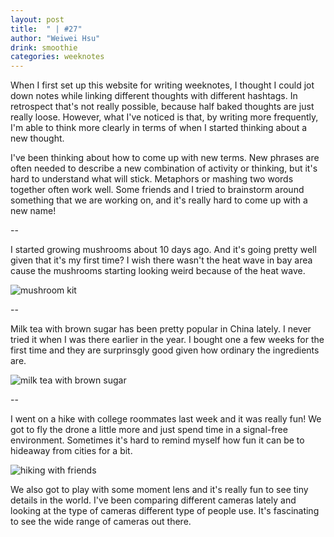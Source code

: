 ```yaml
---
layout: post
title:  " | #27"
author: "Weiwei Hsu"
drink: smoothie
categories: weeknotes
---
```


When I first set up this website for writing weeknotes, I thought I could jot down notes while linking different thoughts with different hashtags. In retrospect that's not really possible, because half baked thoughts are just really loose. However, what I've noticed is that, by writing more frequently, I'm able to think more clearly in terms of when I started thinking about a new thought.

I've been thinking about how to come up with new terms. New phrases are often needed to describe a new combination of activity or thinking, but it's hard to understand what will stick. Metaphors or mashing two words together often work well. Some friends and I tried to brainstorm around something that we are working on, and it's really hard to come up with a new name! 

--

I started growing mushrooms about 10 days ago. And it's going pretty well given that it's my first time? I wish there wasn't the heat wave in bay area cause the mushrooms starting looking weird because of the heat wave.

![mushroom kit]({{site.baseurl}}/assets/images/mushroom-kit.jpeg)

--

Milk tea with brown sugar has been pretty popular in China lately. I never tried it when I was there earlier in the year. I bought one a few weeks for the first time and they are surprinsgly good given how ordinary the ingredients are.

![milk tea with brown sugar]({{site.baseurl}}/assets/images/brownsugar_tea.jpeg)

--

I went on a hike with college roommates last week and it was really fun! We got to fly the drone a little more and just spend time in a signal-free environment. Sometimes it's hard to remind myself how fun it can be to hideaway from cities for a bit.

![hiking with friends]({{site.baseurl}}/assets/images/hiking.jpeg)

We also got to play with some moment lens and it's really fun to see tiny details in the world. I've been comparing different cameras lately and looking at the type of cameras different type of people use. It's fascinating to see the wide range of cameras out there.
